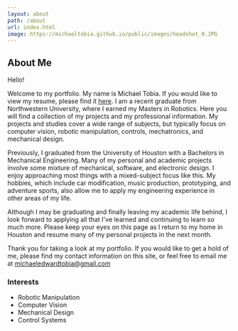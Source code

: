 ```yaml
---
layout: about
path: /about
url: index.html
image: https://michaeltobia.github.io/public/images/headshot_0.JPG
---
```


## About Me

Hello!

Welcome to my portfolio. My name is Michael Tobia. If you would like to view
my resume, please find it [here](https://michaeltobia.github.io/public/documents/Michael_Tobia_Resume.pdf).
I am a recent graduate from Northwestern University, where I earned my Masters in Robotics.
Here you will find a collection of my projects and my professional information. My projects and
studies cover a wide range of subjects, but typically focus on computer vision,
robotic manipulation, controls, mechatronics, and mechanical design.

Previously, I graduated from the University of Houston with a Bachelors in
Mechanical Engineering. Many of my personal and academic projects
involve some mixture of mechanical, software, and electronic design. I enjoy
approaching most things with a mixed-subject focus like this. My hobbies,
which include car modification, music production, prototyping, and adventure
sports, also allow me to apply my engineering experience in other areas of my life.

Although I may be graduating and finally leaving my academic life behind, I look
forward to applying all that I've learned and continuing to learn so much more.
Please keep your eyes on this page as I return to my home in Houston and resume
many of my personal projects in the next month.

Thank you for taking a look at my portfolio. If you would like to get a hold of
me, please find my contact information on this site, or feel free to email me
at michaeledwardtobia@gmail.com



### Interests
* Robotic Manipulation
* Computer Vision
* Mechanical Design
* Control Systems
